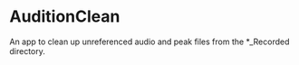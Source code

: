 # AuditionClean
An app to clean up unreferenced audio and peak files from the *_Recorded directory.

